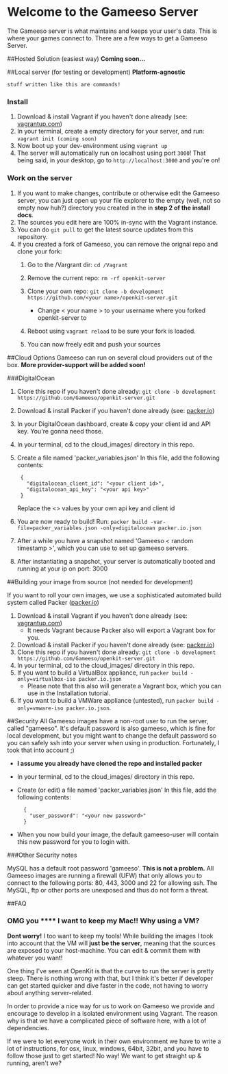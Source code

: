 # Welcome to the Gameeso Server

The Gameeso server is what maintains and keeps your user's data. This is where your games connect to.
There are a few ways to get a Gameeso Server.


##Hosted Solution (easiest way)
**Coming soon...**

##Local server (for testing or development)
**Platform-agnostic**

`stuff written like this are commands!`

### Install

1. Download & install Vagrant if you haven't done already (see: [vagrantup.com](http://www.vagrantup.com/))
2. In your terminal, create a empty directory for your server, and run: `vagrant init (coming soon)`
3. Now boot up your dev-environment using `vagrant up`
4. The server will automatically run on localhost using port `3000`! That being said, in your desktop, go to `http://localhost:3000` and you're on!

### Work on the server
1. If you want to make changes, contribute or otherwise edit the Gameeso server, you can just open up your file explorer to the empty (well, not so empty now huh?) directory you created in the in **step 2 of the install docs**.
2. The sources you edit here are 100% in-sync with the Vagrant instance.
3. You can do `git pull` to get the latest source updates from this repository.
4. If you created a fork of Gameeso, you can remove the orignal repo and clone your fork:
	1. Go to the /Vargrant dir: `cd /Vagrant`
	2. Remove the current repo: `rm -rf openkit-server`
	3. Clone your own repo: `git clone -b development https://github.com/<your name>/openkit-server.git`
	
		- Change < your name > to your username where you forked openkit-server to
		
	4. Reboot using `vagrant reload` to be sure your fork is loaded.
	5. You can now freely edit and push your sources 

##Cloud Options
Gameeso can run on several cloud providers out of the box. **More provider-support will be added soon!**

###DigitalOcean
1. Clone this repo if you haven't done already: `git clone -b development https://github.com/Gameeso/openkit-server.git`
2. Download & install Packer if you haven't done already (see: [packer.io](http://packer.io/))
3. In your DigitalOcean dashboard, create & copy your client id and API key. You're gonna need those.
4. In your terminal, cd to the cloud_images/ directory in this repo.
5. Create a file named 'packer_variables.json'
	In this file, add the following contents:
		
		{
	      "digitalocean_client_id": "<your client id>",
	      "digitalocean_api_key": "<your api key>"
	    }
		
	Replace the <> values by your own api key and client id
	
6. You are now ready to build! Run: `packer build -var-file=packer_variables.json -only=digitalocean packer.io.json`
7. After a while you have a snapshot named 'Gameeso < random timestamp >', which you can use to set up gameeso servers.
8. After instantiating a snapshot, your server is automatically booted and running at your ip on port: 3000

##Building your image from source (not needed for development)

If you want to roll your own images, we use a sophisticated automated build system called Packer ([packer.io](packer.io))

1. Download & install Vagrant if you haven't done already (see: [vagrantup.com](http://www.vagrantup.com/))
	- It needs Vagrant because Packer also will export a Vagrant box for you.
2. Download & install Packer if you haven't done already (see: [packer.io](http://packer.io/))
3. Clone this repo if you haven't done already: `git clone -b development https://github.com/Gameeso/openkit-server.git`
4. In your terminal, cd to the cloud_images/ directory in this repo.
5. If you want to build a VirtualBox appliance, run `packer build -only=virtualbox-iso packer.io.json`
	- Please note that this also will generate a Vagrant box, which you can use in the Installation tutorial.
6. If you want to build a VMWare appliance (untested), run `packer build -only=vmware-iso packer.io.json`.

##Security
All Gameeso images have a non-root user to run the server, called "gameeso". It's default password is also gameeso, which is fine for local development, but you might want to change the default password so you can safely ssh into your server when using in production. Fortunately, I took that into account ;)

- **I assume you already have cloned the repo and installed packer**
- In your terminal, cd to the cloud_images/ directory in this repo.
- Create (or edit) a file named 'packer_variables.json'
	In this file, add the following contents:
		
		{
	      "user_password": "<your new password>"
	    }
	
- When you now build your image, the default gameeso-user will contain this new password for you to login with.


###Other Security notes

MySQL has a default root password 'gameeso'. **This is not a problem.** All Gameeso images are running a firewall (UFW) that only allows you to connect to the following ports: 80, 443, 3000 and 22 for allowing ssh. The MySQL, ftp or other ports are unexposed and thus do not form a threat.


##FAQ

### OMG you **** I want to keep my Mac!! Why using a VM?

**Dont worry!** I too want to keep my tools! While building the images I took into account that the VM will **just be the server**, meaning that the sources are exposed to your host-machine. You can edit & commit them with whatever you want!

One thing I've seen at OpenKit is that the curve to run the server is pretty steep. There is nothing wrong with that, but I think it's better if developer can get started quicker and dive faster in the code, not having to worry about anything server-related.

In order to provide a nice way for us to work on Gameeso we provide and encourage to develop in a isolated environment using Vagrant. The reason why is that we have a complicated piece of software here, with a lot of dependencies.

If we were to let everyone work in their own environment we have to write a lot of instructions, for osx, linux, windows, 64bit, 32bit, and you have to follow those just to get started! No way! We want to get straight up & running, aren't we?